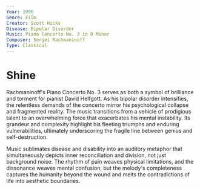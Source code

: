 ```yaml
---
Year: 1996 
Genre: Film  
Creator: Scott Hicks  
Disease: Bipolar Disorder
Music: Piano Concerto No. 3 in D Minor  
Composer: Sergei Rachmaninoff  
Type: Classical  
---
```


# Shine  

Rachmaninoff's Piano Concerto No. 3 serves as both a symbol of brilliance and torment for pianist David Helfgott. As his bipolar disorder intensifies, the relentless demands of the concerto mirror his psychological collapse and fragmented reality. The music transitions from a vehicle of prodigious talent to an overwhelming force that exacerbates his mental instability. Its grandeur and complexity highlight his fleeting triumphs and enduring vulnerabilities, ultimately underscoring the fragile line between genius and self-destruction.

Music sublimates disease and disability into an auditory metaphor that simultaneously depicts inner reconciliation and division, not just background noise. The rhythm of pain weaves physical limitations, and the dissonance weaves mental confusion, but the melody's completeness captures the humanity beyond the wound and melts the contradictions of life into aesthetic boundaries.
